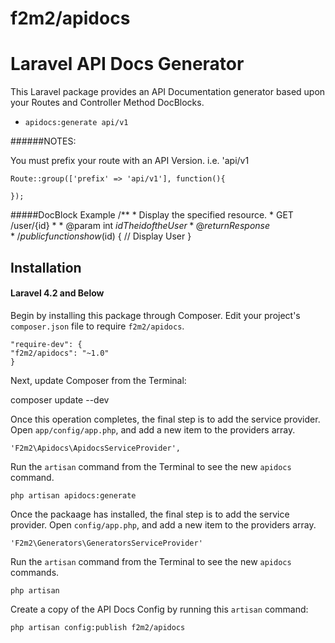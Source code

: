 f2m2/apidocs
=======

# Laravel API Docs Generator

This Laravel package provides an API Documentation generator based upon your Routes and Controller Method DocBlocks.

- `apidocs:generate api/v1`


######NOTES:

You must prefix your route with an API Version.  i.e. 'api/v1

    Route::group(['prefix' => 'api/v1'], function(){

    });

#####DocBlock Example
    /**
    * Display the specified resource.
    * GET /user/{id}
    *
    * @param  int  $id  The id of the User
    * @return Response
    */
    public function show($id)
    {
    // Display User
    }

## Installation

#### Laravel 4.2 and Below

Begin by installing this package through Composer. Edit your project's `composer.json` file to require `f2m2/apidocs`.

    "require-dev": {
    "f2m2/apidocs": "~1.0"
    }

Next, update Composer from the Terminal:

composer update --dev

Once this operation completes, the final step is to add the service provider. Open `app/config/app.php`, and add a new item to the providers array.

    'F2m2\Apidocs\ApidocsServiceProvider',

Run the `artisan` command from the Terminal to see the new `apidocs` command.

    php artisan apidocs:generate

Once the packaage has installed, the final step is to add the service provider. Open `config/app.php`, and add a new item to the providers array.

    'F2m2\Generators\GeneratorsServiceProvider'

Run the `artisan` command from the Terminal to see the new `apidocs` commands.

    php artisan

Create a copy of the API Docs Config by running this `artisan` command:

    php artisan config:publish f2m2/apidocs
